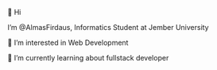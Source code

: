 👋 Hi

I’m @AlmasFirdaus, Informatics Student at Jember University

👀 I’m interested in Web Development

🌱 I’m currently learning about fullstack developer


<!---
AlmasFirdaus/AlmasFirdaus is a ✨ special ✨ repository because its `README.md` (this file) appears on your GitHub profile.
You can click the Preview link to take a look at your changes.
--->
